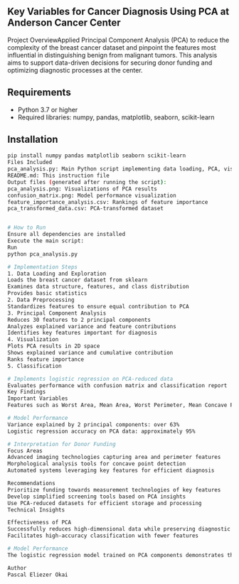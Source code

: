 ## Key Variables for Cancer Diagnosis Using PCA at Anderson Cancer Center
Project OverviewApplied Principal Component Analysis (PCA) to reduce the complexity of the breast cancer dataset and pinpoint the features most influential in distinguishing benign from malignant tumors. 
This analysis aims to support data-driven decisions for securing donor funding and optimizing diagnostic processes at the center.
## Requirements
- Python 3.7 or higher
- Required libraries: numpy, pandas, matplotlib, seaborn, scikit-learn

## Installation
```bash
pip install numpy pandas matplotlib seaborn scikit-learn
Files Included
pca_analysis.py: Main Python script implementing data loading, PCA, visualization, and classification
README.md: This instruction file
Output files (generated after running the script):
pca_analysis.png: Visualizations of PCA results
confusion_matrix.png: Model performance visualization
feature_importance_analysis.csv: Rankings of feature importance
pca_transformed_data.csv: PCA-transformed dataset


# How to Run
Ensure all dependencies are installed
Execute the main script:
Run
python pca_analysis.py

# Implementation Steps
1. Data Loading and Exploration
Loads the breast cancer dataset from sklearn
Examines data structure, features, and class distribution
Provides basic statistics
2. Data Preprocessing
Standardizes features to ensure equal contribution to PCA
3. Principal Component Analysis
Reduces 30 features to 2 principal components
Analyzes explained variance and feature contributions
Identifies key features important for diagnosis
4. Visualization
Plots PCA results in 2D space
Shows explained variance and cumulative contribution
Ranks feature importance
5. Classification 

# Implements logistic regression on PCA-reduced data
Evaluates performance with confusion matrix and classification report
Key Findings
Important Variables
Features such as Worst Area, Mean Area, Worst Perimeter, Mean Concave Points, and Worst Concave Points are identified as crucial for distinguishing cancer types.

# Model Performance
Variance explained by 2 principal components: over 63%
Logistic regression accuracy on PCA data: approximately 95%

# Interpretation for Donor Funding
Focus Areas
Advanced imaging technologies capturing area and perimeter features
Morphological analysis tools for concave point detection
Automated systems leveraging key features for efficient diagnosis

Recommendations
Prioritize funding towards measurement technologies of key features
Develop simplified screening tools based on PCA insights
Use PCA-reduced datasets for efficient storage and processing
Technical Insights

Effectiveness of PCA
Successfully reduces high-dimensional data while preserving diagnostic information
Facilitates high-accuracy classification with fewer features

# Model Performance
The logistic regression model trained on PCA components demonstrates that essential diagnostic information is maintained even with reduced dimensionality, supporting efficient and accurate cancer diagnosis.

Author
Pascal Eliezer Okai
